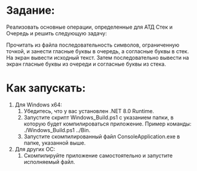 # Задание:
Реализовать основные операции, определенные для АТД Стек и Очередь и решить следующую задачу:

Прочитать из файла последовательность символов, ограниченную точкой, и занести гласные буквы в очередь, а согласные буквы в стек. На экран вывести исходный текст. Затем последовательно вывести на экран гласные буквы из очереди и согласные буквы из стека.

# Как запускать:
1. Для Windows x64:
    1. Убедитесь, что у вас установлен .NET 8.0 Runtime.
    2. Запустите скрипт Windows_Build.ps1 с указанием папки, в которую будет компилироваться приложение. Пример команды: ./Windows_Build.ps1 ../Bin.
    3. Запустите скомпилированный файл ConsoleApplication.exe в папке, указанной выше.
2. Для других ОС:
    1. Скомпилируйте приложение самостоятельно и запустите исполняемый файл.
